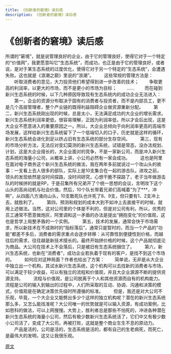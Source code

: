 ```yaml
---
title: 《创新者的窘境》读后感
description: 《创新者的窘境》读后感
---
```


# 《创新者的窘境》读后感

所谓的“窘境”，就是说管理良好的企业，由于它的管理良好，使得它对于一个特定的“价值网”，我更愿意叫它“生态系统”，而成功，也正是由于它的管理良好，或者说，是对于某生态系统的过度优化，使得它对于另一个特定的“生态系统”，会遭遇失败。这也就是《浪潮之巅》里说的“浪潮”。 
　　这些常规的管理方法是： 
　　听取消费者的意见，大力投资他们希望得到进一步改善的技术； 
　　争取更高的利润率，以更大的市场，而不是更小的市场为目标； 
　　…… 
　　而在碰到新兴生态系统的时候，以下几种原因导致现有生态系统内的成功企业无法进入： 
　　第一，企业的资源分布取决于固有的消费者与投资者，而不是内部员工，更不是几个高层管理者，整个产业链的既得利益阻碍企业做资源重新分配。 
　　第二，新兴生态系统刚出现的时候，总是太小，无法满足成功的大企业的增长需求。新兴生态系统利润率更低，很容易理解，正因为利润率低，所以才会后出现，这是大企业不愿意进入的重要原因之一。所以，大企业总倾向于向利润率更高的高端市场发展，这样给新兴生态系统留下了一个低端切入的口子，历史就是这样的循环，新兴生态系统会进化到足以挤占旧有生态系统的部分生存空间。 
　　第三，现有的市场分析方法，无法应对变幻莫测的新兴生态系统，试错是常态，没办法规划、计划，这是大企业擅长的，大企业面对的竞争，不是一家新公司，而是冲入新兴生态系统的海量小公司，从概率上讲，小公司必然有一家会成功。 
　　这也是阿里在面对电子商务这个新兴生态系统的做法，我在两年多前就说过一个攻山头的故事：一支看上去人很多的部队，实际上是10支集合在一起的游击队，进攻之前，领头的发现依然是没时间探路，没时间研究，心想干脆不探路了，老子当年做游击队的时候拼的就是RP，于是召集所有兄弟开了个统一思想的会议，言明攻下这个山头的高尚动机与社会价值。然后，10个队长带着兄弟们高喊着“为了***，冲啊”，从四面八方涌向山头，10支敢死队也许死了8、9支，但只要有1、2支冲上去，就胜利了。 
　　第四，预测和规划的成本大到不如冲上去直接干的时候，就用上述做法。当然，这对公司里的个体是不利的，但是对公司有利，所以，优秀的员工通常不愿意做炮灰，阿里调和这一矛盾的办法是提出“拥抱变化”的价值观，这也是哲学上局整矛盾的一个实例。 
　　第五，技术的发展，通常会快于市场需求，所以新技术在不成熟时的“指标落后”，通常只是暂时的，而当一个产品的“功能”都差不多后，消费者的需求重点会逐步转移：从可靠性到便捷性到价格，而越往后的需求，往往越是新技术擅长的。最终开始拼价格的时候，这个产品就彻底沦为商品。大公司在技术上不会落后，只是被旧有生态系统捆住了。 
　　第六，新兴生态系统，也新在“消费者”，成功企业若执着于现有的客户，是找不到这个市场的。 
　　如何应对这种局面？作者也给出了方案： 
　　简单说，无非是从大企业中独立出一个机构，其试水新兴生态系统，这个机构可以去找新的消费者与市场，可以满足于较少收益，可以有独立的流程和价值观，并且大企业源源不断的提供资源支持。 
　　流程与价值观，是公司脱离于个人和其他资源而自有的机构能力。流程是公司的输入到输出的过程中，人们所采取的互动、协调、沟通和决策的模式，价值观是在确定决策优先级时所遵循的标准。
　　但是，我还是对大公司不乐观，毕竟，一个大企业又能劈出多少个这样的独立机构呢？潜在的新兴生态系统那么多，又怎么能找准呢？大公司唯一的优势就是可以输入资源，有成功案例，比如思科的做法，可以上网搜搜。大势上，胜利者总是那些不怕死的，冲进各种潜在新兴生态系统的海量小公司，然后有极少数新兴生态系统活了，它们中又有极少数小公司活了，变成了大公司，再被打败，这就是整个商业生生不息的原动力。 
　　产品是活的，公司是活的，生态系统是活的，都有自己的生老病死，而死亡，是最伟大的发明，这又让我很乐观。 

[原文](http://www.cnblogs.com/sennly/p/4140043.html)


